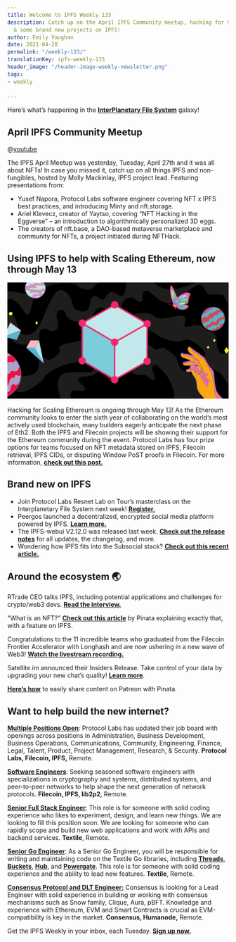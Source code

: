 ```yaml
---
title: Welcome to IPFS Weekly 133
description: Catch up on the April IPFS Community meetup, hacking for Scaling Ethereum,
  & some brand new projects on IPFS!
author: Emily Vaughan
date: 2021-04-28
permalink: "/weekly-133/"
translationKey: ipfs-weekly-133
header_image: "/header-image-weekly-newsletter.png"
tags:
- weekly

---
```

Here’s what’s happening in the [**InterPlanetary File System**](https://ipfs.io/) galaxy!

## April IPFS Community Meetup

@[youtube](JUaq7YnTj1I)

The IPFS April Meetup was yesterday, Tuesday, April 27th and it was all about NFTs! In case you missed it, catch up on all things IPFS and non-fungibles, hosted by Molly Mackinlay, IPFS project lead. Featuring presentations from:

* Yusef Napora, Protocol Labs software engineer covering NFT x IPFS best practices, and introducing Minty and nft.storage.
* Ariel Klevecz, creator of Yaytso, covering “NFT Hacking in the Eggverse” – an introduction to algorithmically personalized 3D eggs.
* The creators of nft.base, a DAO-based metaverse marketplace and community for NFTs, a project initiated during NFTHack.

## Using IPFS to help with Scaling Ethereum, now through May 13

![](../assets/2021-04-14-cardheader-scaling-ethereum-1459531d.png)

Hacking for Scaling Ethereum is ongoing through May 13! As the Ethereum community looks to enter the sixth year of collaborating on the world’s most actively used blockchain, many builders eagerly anticipate the next phase of Eth2. Both the IPFS and Filecoin projects will be showing their support for the Ethereum community during the event. Protocol Labs has four prize options for teams focused on NFT metadata stored on IPFS, Filecoin retrieval, IPFS CIDs, or disputing Window PoST proofs in Filecoin. For more information, [**check out this post.**](https://blog.ipfs.io/2021-04-14-scaling-ethereum/)

## Brand new on IPFS

* Join Protocol Labs Resnet Lab on Tour’s masterclass on the Interplanetary File System next week! [**Register.**](https://holonglobalinvestments.typeform.com/to/dbbP5FQL)
* Peergos launched a decentralized, encrypted social media platform powered by IPFS. [**Learn more.**](https://peergos.org/posts/decentralized-social-media)
* The IPFS-webui V2.12.0 was released last week. [**Check out the release notes**](https://github.com/ipfs/ipfs-webui/releases/tag/v2.12.0) for all updates, the changelog, and more.
* Wondering how IPFS fits into the Subsocial stack? [**Check out this recent article.**](https://app.subsocial.network/3965/how-ipfs-fits-into-the-subsocial-stack-15671)

## Around the ecosystem 🌏

RTrade CEO talks IPFS, including potential applications and challenges for crypto/web3 devs. [**Read the interview.**](https://dashbrokerreview.com/rtrade-ceo-talks-interplanetary-file-system-ipfs-potential-applications-challenges-of-good-user-experience-for-crypto-web3-devs-eth-2-0-ens-domains/)

"What is an NFT?" [**Check out this article**](https://medium.com/pinata/what-is-an-nft-2241d4c0a060) by Pinata explaining exactly that, with a feature on IPFS.

Congratulations to the 11 incredible teams who graduated from the Filecoin Frontier Accelerator with Longhash and are now ushering in a new wave of Web3! [**Watch the livestream recording.**](https://www.youtube.com/watch?v=-lwttk-HsoQ)

Satellite.im announced their Insiders Release. Take control of your data by upgrading your new chat’s quality! [**Learn more**](https://satellite.im/).

[**Here’s how**](https://medium.com/pinata/how-to-easily-share-content-on-patreon-with-pinata-aa8682f2ee0c) to easily share content on Patreon with Pinata.

## Want to help build the new internet?

[**Multiple Positions Open**](https://jobs.lever.co/protocol): Protocol Labs has updated their job board with openings across positions in Administration, Business Development, Business Operations, Communications, Community, Engineering, Finance, Legal, Talent, Product, Project Management, Research, & Security. **Protocol Labs, Filecoin, IPFS,** Remote.

[**Software Engineers**](https://jobs.lever.co/protocol): Seeking seasoned software engineers with specializations in cryptography and systems, distributed systems, and peer-to-peer networks to help shape the next generation of network protocols. **Filecoin, IPFS, lib2p2**, Remote.

[**Senior Full Stack Engineer**](https://textile.breezy.hr/p/d59ca1308346-senior-full-stack-engineer): This role is for someone with solid coding experience who likes to experiment, design, and learn new things. We are looking to fill this position soon. We are looking for someone who can rapidly scope and build new web applications and work with APIs and backend services. **Textile**, Remote.

[**Senior Go Engineer**](https://textile.breezy.hr/p/421d4f71a227-senior-go-engineer): As a Senior Go Engineer, you will be responsible for writing and maintaining code on the Textile Go libraries, including [**Threads**](https://github.com/textileio/go-threads), [**Buckets**](https://github.com/textileio/go-buckets), [**Hub**](https://github.com/textileio/textile), and [**Powergate**](https://github.com/textileio/powergate). This role is for someone with solid coding experience and the ability to lead new features. **Textile**, Remote.

[**Consensus Protocol and DLT Engineer:**](https://angel.co/company/humanode-2/jobs/1265884-consensus-protocol-and-dlt-engineer) Consensus is looking for a Lead Engineer with solid experience in building or working with consensus mechanisms such as Snow family, Clique, Aura, pBFT. Knowledge and experience with Ethereum, EVM and Smart Contracts is crucial as EVM-compatibility is key in the market. **Consensus, Humanode,** Remote.

Get the IPFS Weekly in your inbox, each Tuesday. [**Sign up now.**](https://ipfs.us4.list-manage.com/subscribe?u=25473244c7d18b897f5a1ff6b&id=cad54b2230)